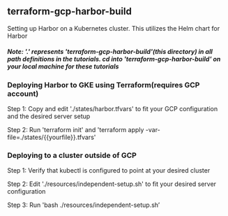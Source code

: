 ## terraform-gcp-harbor-build

Setting up Harbor on a Kubernetes cluster. This utilizes the Helm chart for Harbor

##### Note: '.' represents 'terraform-gcp-harbor-build'(this directory) in all path definitions in the tutorials. cd into 'terraform-gcp-harbor-build' on your local machine for these tutorials

### Deploying Harbor to GKE using Terraform(requires GCP account)

Step 1: Copy and edit './states/harbor.tfvars' to fit your GCP configuration and the desired server setup

Step 2: Run 'terraform init' and 'terraform apply -var-file=./states/{{yourfile}}.tfvars'

### Deploying to a cluster outside of GCP

Step 1: Verify that kubectl is configured to point at your desired cluster

Step 2: Edit './resources/independent-setup.sh' to fit your desired server configuration

Step 3: Run 'bash ./resources/independent-setup.sh’
